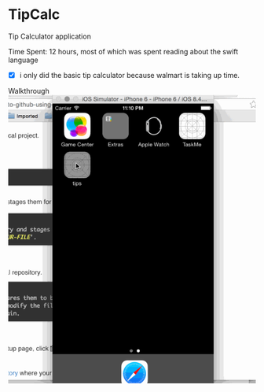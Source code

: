 # TipCalc

Tip Calculator application

Time Spent: 12 hours, most of which was spent reading about the swift language

* [x] i only did the basic tip calculator because walmart is taking up time.

Walkthrough
![walkthrough](TipCalculator_1.gif)

